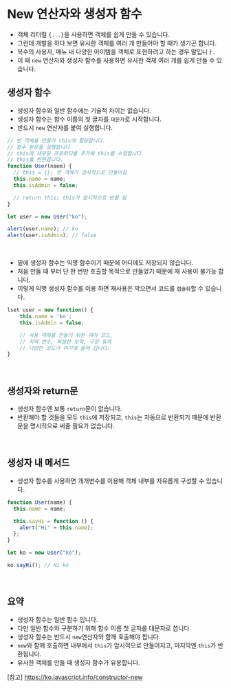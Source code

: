 # New 연산자와 생성자 함수

- 객체 리터럴 `{...}`을 사용하면 객체를 쉽게 만들 수 있습니다.
- 그런데 개발을 하다 보면 유사한 객체를 여러 개 만들어야 할 때가 생기곤 합니다.
- 복수의 사용자, 메뉴 내 다양한 아이템을 객체로 표현하려고 하는 경우 말입니ㅏ.
- 이 때 `new` 연산자와 생성자 함수를 사용하면 유사한 객체 여러 개를 쉽게 만들 수 있습니다.

## 생성자 함수

- 생성자 함수와 일반 함수에는 기술적 차이는 없습니다.
- 생성자 함수는 함수 이름의 첫 글자를 `대문자`로 시작합니다.
- 반드시 `new` 연산자를 붙여 실행합니다.

```js
// 빈 객체를 만들어 this에 할당합니다.
// 함수 본문을 실행합니다.
// this에 새로운 프로퍼티를 추가해 this를 수정합니다.
// this를 반환합니다.
function User(naem) {
  // this = {}; 빈 객체가 암시적으로 만들어짐
  this.name = name;
  this.isAdmin = false;

  // return this; this가 암시적으로 반환 됨
}

let user = new User("ko");

alert(user.name); // ko
alert(user.isAdmin); // false
```

<br>

- 밑에 생성자 함수는 익명 함수이기 때문에 어디에도 저장되지 않습니다.
- 처음 만들 때 부터 단 한 번만 호출할 목적으로 만들었기 때문에 재 사용이 불가능 합니다.
- 이렇게 익명 생성자 함수를 이용 하면 재사용은 막으면서 코드를 `캡슐화`할 수 있습니다.

```js
lset user = new function() {
    this.name = 'ko';
    this.isAdmin = false;

    // 사용 객체를 만들기 위한 여러 코드,
    // 지역 변수, 복잡한 로직, 구문 등의
    // 다양한 코드가 여기에 들어 갑니다.
}
```

<br>

## 생성자와 return문

- 생성자 함수엔 보통 `return`문이 없습니다.
- 반환해야 할 것들을 모두 `this`에 저장되고, `this`는 자동으로 반환되기 때문에 반환문을 명시적으로 써줄 필요가 없습니다.

<br>

## 생성자 내 메서드

- 생성자 함수를 사용하면 개개변수를 이용해 객체 내부를 자유롭게 구성할 수 있습니다.

```js
function User(name) {
  this.name = name;

  this.sayHi = function () {
    alert("Hi" + this.name);
  };
}

let ko = new User("ko");

ko.sayHi(); // Hi ko
```

<br>

## 요약

- 생성자 함수는 일반 함수 입니다.
- 다만 일반 함수와 구분하기 위해 함수 이름 첫 글자를 대문자로 씁니다.
- 생성자 함수는 반드시 `new`연산자와 함께 호출해야 합니다.
- `new`와 함께 호출하면 내부에서 `this`가 암시적으로 만들어지고, 마지막엔 `this`가 반환됩니다.
- 유사한 객체를 만들 때 생성자 함수가 유용합니다.

[참고]
https://ko.javascript.info/constructor-new
